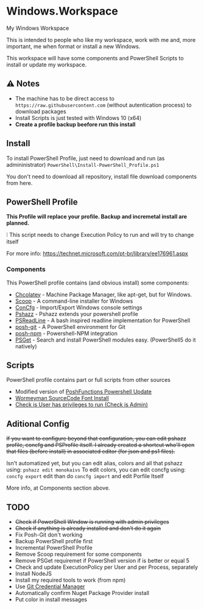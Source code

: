 # Windows.Workspace
My Windows Workspace

This is intended to people who like my workspace, work with me and, more important, me when format or install a new Windows.

This workspace will have some components and PowerShell Scripts to install or update my workspace.

## :warning: Notes

- The machine has to be direct access to ```https://raw.githubusercontent.com``` (without autentication process) to download packages
- Install Scripts is just tested with Windows 10 (x64)
- **Create a profile backup beefore run this install**

## Install
To install PowerShell Profile, just need to download and run (as admininistrator) ```PowerShell\Install-PowerShell_Profile.ps1```

You don't need to download all repository, install file download components from here.



## PowerShell Profile
**This Profile will replace your profile. Backup and incremetal install are planned.**

:grey_exclamation: This script needs to change Execution Policy to run and will try to change itself

For more info: https://technet.microsoft.com/pt-br/library/ee176961.aspx

### Components
This PowerShell profile contains (and obvious install) some components:
- [Chcolatey](https://chocolatey.org/) - Machine Package Manager, like apt-get, but for Windows.
- [Scoop](http://scoop.sh/) - A command-line installer for Windows
- [ConCfg](https://github.com/lukesampson/concfg) - Import/Export Windows console settings 
- [Pshazz](https://github.com/lukesampson/pshazz) - Pshazz extends your powershell profile
- [PSReadLine](https://github.com/lzybkr/PSReadLine/) -  A bash inspired readline implementation for PowerShell 
- [posh-git](http://dahlbyk.github.io/posh-git/) - A PowerShell environment for Git
- [posh-npm](https://github.com/MSOpenTech/posh-npm) - Powershell-NPM integration 
- [PSGet](http://psget.net/) - Search and install PowerShell modules easy. (PowerShell5 do it natively)

## Scripts
PowerShell profile contains part or full scripts from other sources
- Modified version of [PoshFunctions Powershell Update](https://github.com/kilasuit/PoshFunctions)
- [Wormeyman SourceCode Font Install](https://gist.github.com/wormeyman/9041798)
- [Check is User has privileges to run (Check is Admin)](https://blogs.technet.microsoft.com/heyscriptingguy/2011/05/11/check-for-admin-credentials-in-a-powershell-script/)

## Aditional Config
~~If you want to configure beyond that configuration, you can edit pshazz profile, concfg and PSProfile itself. I already created a shortcut who'll open that files (before install) in associated editor (for json and ps1 files).~~

Isn't automatized yet, but you can edit alias, colors and all that pshazz using: ```pshazz edit monokaivs```
To edit colors, you can edit concfg using:  ```concfg export``` edit than do ```concfg import``` and edit Porfile Itself

More info, at Components section above.



## TODO
- ~~Check if PowerShell Window is running with admin privileges~~
- ~~Check if anything is already installed and don't do it again~~
- Fix Posh-Git don't working
- Backup PowerShell profile first
- Incremental PowerShell Profile
- Remove Scoop requirement for some components
- Remove PSGet requiremet if PowerShell version if is better or equal 5
- Check and update ExecutionPolicy per User and per Process, separately
- Install NodeJS
- Install my required tools to work (from npm)
- Use [Git Credential Manager](https://github.com/Microsoft/Git-Credential-Manager-for-Windows)
- Automatically confirm Nuget Package Provider install
- Put color in install messages